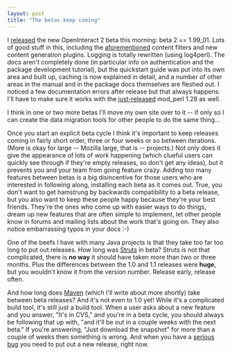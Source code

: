 ```yaml
---
layout: post
title: "The betas keep coming"
---
```




I <a href="http://mathforum.org/epigone/modperl/khimgangnu">released</a> the new OpenInteract 2 beta this morning: beta 2 == 1.99_01. Lots of good stuff in this, including the <a href="/2003/07/01/hitting_your_stride.html">aforementioned</a>  content filters and new content generation plugins. Logging is totally rewritten (using log4perl). The docs aren't completely done (in particular info on authentication and the package development tutorial), but the quickstart guide was put into its own area and built up, caching is now explained in detail, and a number of other areas in the manual and in the package docs themselves are fleshed out. I noticed a few documentation errors after release but that always happens. I'll have to make sure it works with the <a href="http://mathforum.org/epigone/modperl/tandspixrar">just-released</a> mod_perl 1.28 as well.

<p>I think in one or two more betas I'll move my own site over to it -- if only so I can create the data migration tools for other people to do the same thing...</p>

<p>Once you start an explicit beta cycle I think it's important to keep releases coming in fairly short order, three or four weeks or so between iterations. (More is okay for large -- Mozilla large, that is -- projects.) Not only does it give the appearance of lots of work happening (which clueful users can quickly see through if they're empty releases, so don't get any ideas), but it prevents you and your team from going feature crazy. Adding too many features between betas is a big disincentive for those users who are interested in following along, installing each beta as it comes out. True, you don't want to get hamstrung by backwards compatibility to a beta release, but you also want to keep these people happy because they're your best friends. They're the ones who come up with easier ways to do things, dream up new features that are often simple to implement, let other people know in forums and mailing lists about the work that's going on. They also notice embarrassing typos in your docs :-)</p>

<p>One of the beefs I have with many Java projects is that they take too far too long to put out releases. How long was <a href="http://jakarta.apache.org/struts/">Struts</a> in beta? Struts is not that complicated, there is <b>no way</b> it should have taken more than two or three months. Plus the differences between the 1.0 and 1.1 releases were <b>huge</b>, but you wouldn't know it from the version number. Release early, release often.</p>

<p>And how long does <a href="http://maven.apache.org/">Maven</a> (which I'll write about more shortly) take between beta releases? And it's not even to 1.0 yet! While it's a complicated build tool, it's still just a build tool. When a user asks about a new feature and you answer, "It's in CVS," and you're in a beta cycle, you should always be following that up with, "and it'll be out in a couple weeks with the next beta." If you're answering, "Just download the snapshot" for more than a couple of weeks then something is wrong. And when you have a <a href="http://wiki.codehaus.org/maven/BrokenManifestInBeta9">serious bug</a> you need to put out a new release, right now.</p>



